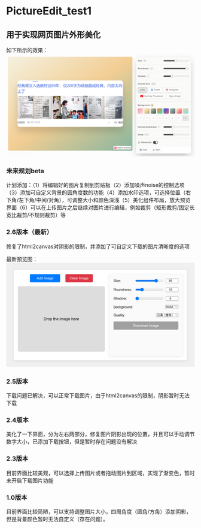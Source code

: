 # PictureEdit_test1

## 用于实现网页图片外形美化

如下所示的效果：
![image](https://github.com/AntlerPotato/PictureEdit_test1/blob/main/Example/1.png)


### 未来规划beta
计划添加：（1）将编辑好的图片复制到剪贴板（2）添加噪声noise的控制选项（3）添加可自定义背景的圆角度数的功能（4）添加水印选项，可选择位置（右下角/左下角/中间/对角），可调整大小和颜色深浅（5）美化组件布局，放大预览界面（6）可以在上传图片之后继续对图片进行编辑，例如裁剪（矩形裁剪/固定长宽比裁剪/不规则裁剪）等

### 2.6版本（最新）
修复了html2canvas对阴影的限制，并添加了可自定义下载的图片清晰度的选项

最新预览图：
![image](https://github.com/AntlerPotato/PictureEdit_test1/blob/main/Example/v2.6.png)

### 2.5版本
下载问题已解决，可以正常下载图片，由于html2canvas的限制，阴影暂时无法下载

### 2.4版本
美化了一下界面，分为左右两部分，修复图片阴影出现的位置，并且可以手动调节数字大小，已添加下载按钮，但是暂时存在问题没有解决

### 2.3版本
目前界面比较美观，可以选择上传图片或者拖动图片到区域，实现了渐变色，暂时未开启下载图片功能

### 1.0版本
目前界面比较简陋，可以支持调整图片大小，四周角度（圆角/方角）添加阴影，但是背景颜色暂时无法自定义（存在问题）。
